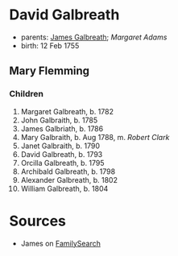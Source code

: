 # David Galbreath

- parents: [James Galbreath](galbreath-james-1713.md); *Margaret Adams*
- birth: 12 Feb 1755

## Mary Flemming

### Children

1. Margaret Galbreath, b. 1782
2. John Galbraith, b. 1785
3. James Galbriath, b. 1786
4. Mary Galbraith, b. Aug 1788, m. *Robert Clark*
5. Janet Galbraith, b. 1790
6. David Galbreath, b. 1793
7. Orcilla Galbreath, b. 1795
8. Archibald Galbreath, b. 1798
9. Alexander Galbreath, b. 1802
10. William Galbreath, b. 1804

# Sources

- James on [FamilySearch](https://www.familysearch.org/tree/person/details/K898-WXH)
